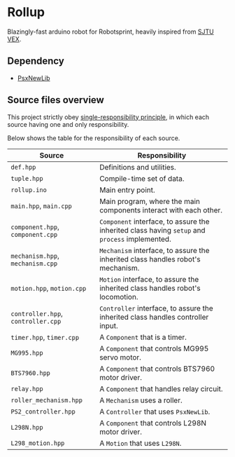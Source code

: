 # Rollup

Blazingly-fast arduino robot for Robotsprint,
heavily inspired from [SJTU VEX](https://www.youtube.com/watch?v=_HBTQAAVvzM).

## Dependency

- [PsxNewLib](https://www.arduino.cc/reference/en/libraries/psxnewlib/)

## Source files overview

This project strictly obey [single-responsibility principle](https://en.wikipedia.org/wiki/Single-responsibility_principle), in which each source having one and only responsibility.

Below shows the table for the responsibility of each source.

| Source                             | Responsibility                                                                                 |
| ---------------------------------- | ---------------------------------------------------------------------------------------------- |
| `def.hpp`                          | Definitions and utilities.                                                                     |
| `tuple.hpp`                        | Compile-time set of data.                                                                      |
| `rollup.ino`                       | Main entry point.                                                                              |
| `main.hpp`, `main.cpp`             | Main program, where the main components interact with each other.                              |
| `component.hpp`, `component.cpp`   | `Component` interface, to assure the inherited class having `setup` and `process` implemented. |
| `mechanism.hpp`, `mechanism.cpp`   | `Mechanism` interface, to assure the inherited class handles robot's mechanism.                |
| `motion.hpp`, `motion.cpp`         | `Motion` interface, to assure the inherited class handles robot's locomotion.                  |
| `controller.hpp`, `controller.cpp` | `Controller` interface, to assure the inherited class handles controller input.                |
| `timer.hpp`, `timer.cpp`           | A `Component` that is a timer.                                                                 |
| `MG995.hpp`                        | A `Component` that controls MG995 servo motor.                                                 |
| `BTS7960.hpp`                      | A `Component` that controls BTS7960 motor driver.                                              |
| `relay.hpp`                        | A `Component` that handles relay circuit.                                                      |
| `roller_mechanism.hpp`             | A `Mechanism` uses a roller.                                                                   |
| `PS2_controller.hpp`               | A `Controller` that uses `PsxNewLib`.                                                          |
| `L298N.hpp`                        | A `Component` that controls L298N motor driver.                                                |
| `L298_motion.hpp`                  | A `Motion` that uses `L298N`.                                                                  |
